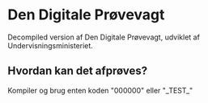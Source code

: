 # Den Digitale Prøvevagt
Decompiled version af Den Digitale Prøvevagt, udviklet af Undervisningsministeriet.

## Hvordan kan det afprøves?
Kompiler og brug enten koden "000000" eller "\_TEST\_"

